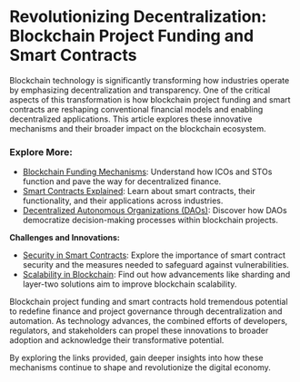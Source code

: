 # Revolutionizing Decentralization: Blockchain Project Funding and Smart Contracts

Blockchain technology is significantly transforming how industries operate by emphasizing decentralization and transparency. One of the critical aspects of this transformation is how blockchain project funding and smart contracts are reshaping conventional financial models and enabling decentralized applications. This article explores these innovative mechanisms and their broader impact on the blockchain ecosystem.

### Explore More:

- [Blockchain Funding Mechanisms](https://www.investopedia.com/terms/i/initial-coin-offering-ico.asp): Understand how ICOs and STOs function and pave the way for decentralized finance.
- [Smart Contracts Explained](https://www.investopedia.com/terms/s/smart-contracts.asp): Learn about smart contracts, their functionality, and their applications across industries.
- [Decentralized Autonomous Organizations (DAOs)](https://www.coindesk.com/learn/what-are-dao-how-do-they-work): Discover how DAOs democratize decision-making processes within blockchain projects.

**Challenges and Innovations:**

- [Security in Smart Contracts](https://www.coindesk.com/learn/smart-contract-security-audits-explained): Explore the importance of smart contract security and the measures needed to safeguard against vulnerabilities.
- [Scalability in Blockchain](https://www.coindesk.com/learn/sharding-layer-2-solutions-explained): Find out how advancements like sharding and layer-two solutions aim to improve blockchain scalability.

Blockchain project funding and smart contracts hold tremendous potential to redefine finance and project governance through decentralization and automation. As technology advances, the combined efforts of developers, regulators, and stakeholders can propel these innovations to broader adoption and acknowledge their transformative potential.

By exploring the links provided, gain deeper insights into how these mechanisms continue to shape and revolutionize the digital economy.